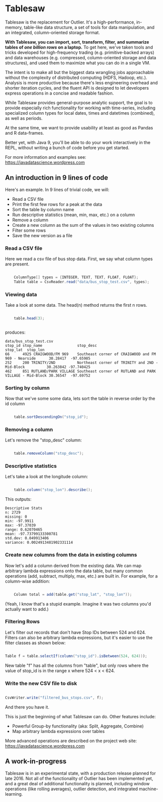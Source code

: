 Tablesaw
=======
   
Tablesaw is the replacement for Outlier. It's a high-performance, in-memory, table-like data structure, 
a set of tools for data manipulation, and an integrated, column-oriented storage format. 

__With Tablesaw, you can import, sort, transform, filter, and summarize tables of _one billion rows_ on a laptop.__ 
To get here, we've taken tools and tricks developed for high-frequency trading (e.g. primitive-backed arrays) and 
data warehouses (e.g. compressed, column-oriented storage and data structures), 
and used them to maximize what you can do in a single VM.

The intent is to make all but the biggest data wrangling jobs approachable without the complexity of distributed computing (HDFS, Hadoop, etc.). 
Analysis is more productive because there's less engineering overhead and shorter iteration cycles, and the fluent API is designed to let developers express 
operations in a concise and readable fashion. 

While Tablesaw provides general-purpose analytic support, the goal is to provide especially rich functionality for 
working with time-series, including specialized column types for local dates, times and datetimes (combined), as well as periods. 

At the same time, we want to provide usability at least as good as Pandas and R data-frames.

Better yet, with Java 9, you'll be able to do your work interactively in the REPL, without writing a bunch of code before you get started. 

For more information and examples see: https://javadatascience.wordpress.com

## An introduction in 9 lines of code

Here's an example. In 9 lines of trivial code, we will:

* Read a CSV file
* Print the first few rows for a peak at the data
* Sort the table by column name
* Run descriptive statistics (mean, min, max, etc.) on a column
* Remove a column
* Create a new column as the sum of the values in two existing columns
* Filter some rows
* Save the new version as a file

### Read a CSV file
Here we read a csv file of bus stop data. First, we say what column types are present.

```java

    ColumnType[] types = {INTEGER, TEXT, TEXT, FLOAT, FLOAT};
    Table table = CsvReader.read("data/bus_stop_test.csv", types);

```

### Viewing data
Take a look at some data. The head(n) method returns the first n rows.

```java

    table.head(3);
    
```

produces:

    data/bus_stop_test.csv
    stop_id stop_name                stop_desc                                                stop_lat  stop_lon   
    66      4925 CRAIGWOOD/FM 969    Southeast corner of CRAIGWOOD and FM 969 - Nearside      30.28417  -97.65985  
    252     200 TRINITY/2ND          Northeast corner of TRINITY and 2ND - Mid-Block          30.263842 -97.740425 
    462     851 RUTLAND/PARK VILLAGE Southeast corner of RUTLAND and PARK VILLAGE - Mid-Block 30.36547  -97.69752  

### Sorting by column
Now that we've some some data, lets sort the table in reverse order by the id column

```java

    table.sortDescendingOn("stop_id");
```

### Removing a column
Let's remove the "stop_desc" column:

```java

    table.removeColumn("stop_desc");
```    
### Descriptive statistics
Let's take a look at the longitude column:

```java

    table.column("stop_lon").describe();
```

This outputs:

    Descriptive Stats 
    n: 2729
    missing: 0
    min: -97.9911
    max: -97.37039
    range: 0.62070465
    mean: -97.73799133300781
    std.dev: 0.049913406
    variance: 0.0024913481902331114

### Create new columns from the data in existing columns

Now let's add a column derived from the existing data. We can map arbitrary lambda expressions
onto the data table, but many common operations (add, subtract, multiply, max, etc.) are built in. For example, 
for a column-wise addition:

```java

    Column total = add(table.get("stop_lat", "stop_lon"));
```

(Yeah, I know that's a stupid example. Imagine it was two columns you'd actually want to add.)

### Filtering Rows

Let's filter out records that don't have Stop IDs between 524 and 624. Filters can also be arbitrary
lambda expressions, but it's easier to use the filter classes as shown below:

```java

Table f = table.selectIf(column("stop_id").isBetween(524, 624)));
```

New table "f" has all the columns from "table", but only rows where the value of stop_id 
is in the range x where 524 < x < 624.

### Write the new CSV file to disk

```java

CsvWriter.write("filtered_bus_stops.csv", f);
```

And there you have it. 

This is just the beginning of what Tablesaw can do. Other features include:

* Powerful Group-by functionality (aka: Split, Aggregate, Combine) 
* Map arbitrary lambda expressions over tables

More advanced operations are described on the project web site:
 https://javadatascience.wordpress.com
 
## A work-in-progress
Tablesaw is in an experimental state, with a production release planned for late 2016. 
Not all of the functionality of Outlier has been implemented yet, 
 and a great deal of additional functionality is planned, including window operations (like rolling averages), 
 outlier detection, and integrated machine-learning.